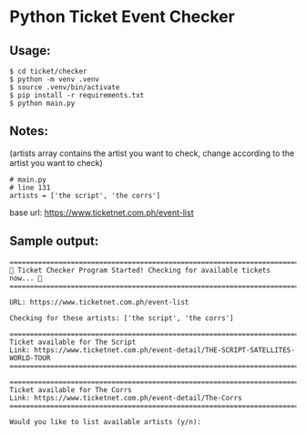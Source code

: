 # Python Ticket Event Checker

## Usage:
```
$ cd ticket/checker
$ python -m venv .venv
$ source .venv/bin/activate
$ pip install -r requirements.txt
$ python main.py
```


## Notes:

(artists array contains the artist you want to check, change according to the artist you want to check)
```
# main.py
# line 131
artists = ['the script', 'the corrs']
```

base url: https://www.ticketnet.com.ph/event-list



## Sample output:
```
====================================================================================
🎫 Ticket Checker Program Started! Checking for available tickets now... 🎫
====================================================================================

URL: https://www.ticketnet.com.ph/event-list

Checking for these artists: ['the script', 'the corrs']

====================================================================================
Ticket available for The Script
Link: https://www.ticketnet.com.ph/event-detail/THE-SCRIPT-SATELLITES-WORLD-TOUR
====================================================================================

====================================================================================
Ticket available for The Corrs
Link: https://www.ticketnet.com.ph/event-detail/The-Corrs
====================================================================================

Would you like to list available artists (y/n): 
```
